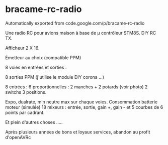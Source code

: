 # bracame-rc-radio
Automatically exported from code.google.com/p/bracame-rc-radio

Une radio RC pour avions maison à base de µ contrôleur STM8S. DIY RC TX.

Afficheur 2 X 16.

Émetteur au choix (compatible PPM)

8 voies en entrées et sorties :

8 sorties PPM (j'utilise le module DIY corona ...)

8 entrées : 6 proportionnelles : 2 manches + 2 potards (voir photo) 2 switchs 3 positions.

Expo, dualrate, min neutre max sur chaque voies. Consommation batterie moteur (simulée) 18 mixeurs : entrée, sortie, gain +, gain - et 5 courbes de 6 points par cadrant.

Et plein d'autres choses ..... 

Après plusieurs années de bons et loyaux services, abandon au profit d'openAVRc
